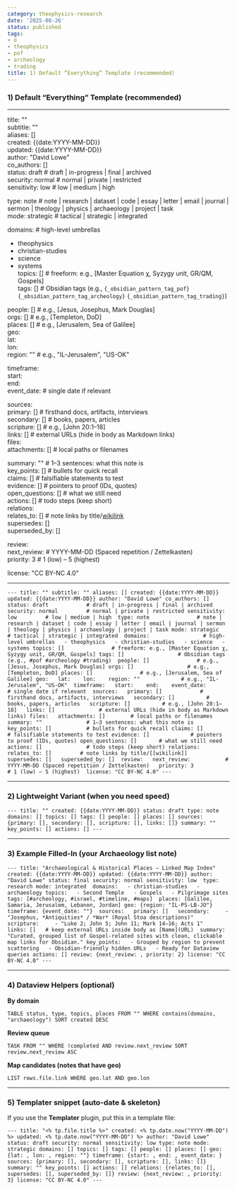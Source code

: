 ```yaml
---
category: theophysics-research
date: '2025-08-26'
status: published
tags:
- o
- theophysics
- pof
- archeology
- trading
title: 1) Default “Everything” Template (recommended)
---
```

   
### 1) Default “Everything” Template (recommended)   
   
   
---   
title: ""   
subtitle: ""   
aliases: []   
created: {{date:YYYY-MM-DD}}   
updated: {{date:YYYY-MM-DD}}   
author: "David Lowe"   
co_authors: []   
status: draft            # draft | in-progress | final | archived   
security: normal         # normal | private | restricted   
sensitivity: low         # low | medium | high   
   
type: note               # note | research | dataset | code | essay | letter | email | journal | sermon | theology | physics | archaeology | project | task   
mode: strategic          # tactical | strategic | integrated   
   
domains:                 # high-level umbrellas   
   
  - theophysics   
  - christian-studies   
  - science   
  - systems   
topics: []               # freeform: e.g., [Master Equation χ, Syzygy unit, GR/QM, Gospels]   
tags: []                 # Obsidian tags (e.g., `{_obsidian_pattern_tag_pof}` `{_obsidian_pattern_tag_archeology}` `{_obsidian_pattern_tag_trading}`)   
   
people: []               # e.g., [Jesus, Josephus, Mark Douglas]   
orgs: []                 # e.g., [Templeton, DoD]   
places: []               # e.g., [Jerusalem, Sea of Galilee]   
geo:   
  lat:    
  lon:    
  region: ""             # e.g., "IL-Jerusalem", "US-OK"   
   
timeframe:   
  start:    
  end:    
  event_date:            # single date if relevant   
   
sources:   
  primary: []            # firsthand docs, artifacts, interviews   
  secondary: []          # books, papers, articles   
  scripture: []          # e.g., [John 20:1–18]   
  links: []              # external URLs (hide in body as Markdown links)   
files:   
  attachments: []        # local paths or filenames   
   
summary: ""              # 1–3 sentences: what this note is   
key_points: []           # bullets for quick recall   
claims: []               # falsifiable statements to test   
evidence: []             # pointers to proof (IDs, quotes)   
open_questions: []       # what we still need   
actions: []              # todo steps (keep short)   
relations:   
  relates_to: []         # note links by title/[wikilink](/not_created.md)   
  supersedes: []   
  superseded_by: []   
   
review:   
  next_review:           # YYYY-MM-DD (Spaced repetition / Zettelkasten)   
  priority: 3            # 1 (low) – 5 (highest)   
   
license: "CC BY-NC 4.0"   
   
---   
   
   
   
   
   
   
   
   
`--- title: "" subtitle: "" aliases: [] created: {{date:YYYY-MM-DD}} updated: {{date:YYYY-MM-DD}} author: "David Lowe" co_authors: [] status: draft            # draft | in-progress | final | archived security: normal         # normal | private | restricted sensitivity: low         # low | medium | high  type: note               # note | research | dataset | code | essay | letter | email | journal | sermon | theology | physics | archaeology | project | task mode: strategic          # tactical | strategic | integrated  domains:                 # high-level umbrellas   - theophysics   - christian-studies   - science   - systems topics: []               # freeform: e.g., [Master Equation χ, Syzygy unit, GR/QM, Gospels] tags: []                 # Obsidian tags (e.g., #pof #archeology #trading)  people: []               # e.g., [Jesus, Josephus, Mark Douglas] orgs: []                 # e.g., [Templeton, DoD] places: []               # e.g., [Jerusalem, Sea of Galilee] geo:   lat:    lon:    region: ""             # e.g., "IL-Jerusalem", "US-OK"  timeframe:   start:    end:    event_date:            # single date if relevant  sources:   primary: []            # firsthand docs, artifacts, interviews   secondary: []          # books, papers, articles   scripture: []          # e.g., [John 20:1–18]   links: []              # external URLs (hide in body as Markdown links) files:   attachments: []        # local paths or filenames  summary: ""              # 1–3 sentences: what this note is key_points: []           # bullets for quick recall claims: []               # falsifiable statements to test evidence: []             # pointers to proof (IDs, quotes) open_questions: []       # what we still need actions: []              # todo steps (keep short) relations:   relates_to: []         # note links by title/[[wikilink]]   supersedes: []   superseded_by: []  review:   next_review:           # YYYY-MM-DD (Spaced repetition / Zettelkasten)   priority: 3            # 1 (low) – 5 (highest)  license: "CC BY-NC 4.0" ---`   
   
   
---   
   
### 2) Lightweight Variant (when you need speed)   
   
`--- title: "" created: {{date:YYYY-MM-DD}} status: draft type: note domains: [] topics: [] tags: [] people: [] places: [] sources: {primary: [], secondary: [], scripture: [], links: []} summary: "" key_points: [] actions: [] ---`   
   
   
---   
   
### 3) Example Filled-In (your Archaeology list note)   
   
`--- title: "Archaeological & Historical Places — Linked Map Index" created: {{date:YYYY-MM-DD}} updated: {{date:YYYY-MM-DD}} author: "David Lowe" status: final security: normal sensitivity: low  type: research mode: integrated  domains:   - christian-studies   - archaeology topics:   - Second Temple   - Gospels   - Pilgrimage sites tags: [#archeology, #israel, #timeline, #maps]  places: [Galilee, Samaria, Jerusalem, Lebanon, Jordan] geo: {region: "IL-PS-LB-JO"} timeframe: {event_date: ""}  sources:   primary: []   secondary:     - "Josephus, *Antiquities* / *War* (Royal Stoa descriptions)"   scripture:     - "Luke 2; John 5; John 11; Mark 14–16; Acts 1"   links: []   # keep external URLs inside body as [Name](URL)  summary: "Curated, grouped list of Gospel-related sites with clean, clickable map links for Obsidian." key_points:   - Grouped by region to prevent scattering   - Obsidian-friendly hidden URLs   - Ready for Dataview queries actions: [] review: {next_review: , priority: 2} license: "CC BY-NC 4.0" ---`   
   
   
---   
   
### 4) Dataview Helpers (optional)   
   
**By domain**   
   
`TABLE status, type, topics, places FROM "" WHERE contains(domains, "archaeology") SORT created DESC`   
   
**Review queue**   
   
`TASK FROM "" WHERE !completed AND review.next_review SORT review.next_review ASC`   
   
**Map candidates (notes that have geo)**   
   
`LIST rows.file.link WHERE geo.lat AND geo.lon`   
   
   
---   
   
### 5) Templater snippet (auto-date & skeleton)   
   
If you use the **Templater** plugin, put this in a template file:   
   
`--- title: "<% tp.file.title %>" created: <% tp.date.now("YYYY-MM-DD") %> updated: <% tp.date.now("YYYY-MM-DD") %> author: "David Lowe" status: draft security: normal sensitivity: low type: note mode: strategic domains: [] topics: [] tags: [] people: [] places: [] geo: {lat: , lon: , region: ""} timeframe: {start: , end: , event_date: } sources: {primary: [], secondary: [], scripture: [], links: []} summary: "" key_points: [] actions: [] relations: {relates_to: [], supersedes: [], superseded_by: []} review: {next_review: , priority: 3} license: "CC BY-NC 4.0" ---`